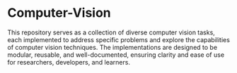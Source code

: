 # Computer-Vision
This repository serves as a collection of diverse computer vision tasks, each implemented to address specific problems and explore the capabilities of computer vision techniques. The implementations are designed to be modular, reusable, and well-documented, ensuring clarity and ease of use for researchers, developers, and learners.
